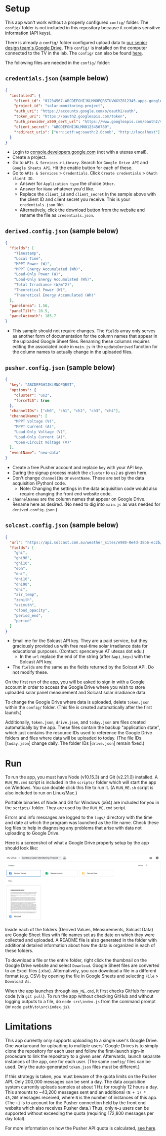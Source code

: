 Setup
===

This app won't work without a properly configured `config/` folder. The `config/` folder is not included in this repository because it contains sensitive information (API keys).

There is already a `config/` folder configured upload data to [our senior design team's Google Drive](https://drive.google.com/drive/folders/1s8AXaWTb0pXfrUbg9JKaPvqVm-QpmTAI). This `config/` is installed on the computer connected to the TV in the lab. The `config/` can also be found [here](https://drive.google.com/drive/folders/1HLl2Vdr5BTxtahNv9XKAwP3j8wuvPY0x).

The following files are needed in the `config/` folder:
## `credentials.json` (sample below)
```JSON
{
  "installed": {
    "client_id": "01234567-ABCDEFGHIJKLMNOPQRSTUVWXYZ012345.apps.googleusercontent.com",
    "project_id": "solar-monitoring-project",
    "auth_uri": "https://accounts.google.com/o/oauth2/auth",
    "token_uri": "https://oauth2.googleapis.com/token",
    "auth_provider_x509_cert_url": "https://www.googleapis.com/oauth2/v1/certs",
    "client_secret": "ABCDEFGHIJKLMN0123456789",
    "redirect_uris": ["urn:ietf:wg:oauth:2.0:oob", "http://localhost"]
  }
}
```
  - Login to [console.developers.google.com](https://console.developers.google.com) (not with a utexas email).
  - Create a project.
  - Go to `APIs & Services` > `Library`. Search for `Google Drive API` and `Google Sheets API`. Hit the enable button for each of these.
  - Go to `APIs & Services` > `Credentials`. Click `Create credentials` > `OAuth client ID`.
    - Answer for `Application type` the choice `Other`.
    - Answer for `Name` whatever you'd like.
    - Replace the `client_id` and `client_secret` in the sample above with the client ID and client secret you receive. This is your `credentials.json` file. 
    - Alternatively, click the download button from the website and rename the file as `credentials.json`.

## `derived.config.json` (sample below)
```JSON
{
  "fields": [
    "Timestamp",
    "Local Time",
    "MPPT Power (W)",
    "MPPT Energy Accumulated (Wh)",
    "Load-Only Power (W)",
    "Load-Only Energy Accumulated (Wh)",
    "Total Irradiance (W/m^2)",
    "Theoretical Power (W)",
    "Theoretical Energy Accumulated (Wh)"
  ],
  "panelArea": 1.56,
  "panelTilt": 28.5,
  "panelAzimuth": 185.7
}
```
  - This sample should not require changes. The `fields` array only serves as another form of documentation for the column names that appear in the uploaded Google Sheet files. Renaming these columns requires editing the associated code in `main.js` in the `updateDerived` function for the column names to actually change in the uploaded files.

## `pusher.config.json` (sample below)
```JSON
{
  "key": "ABCDEFGHIJKLMNOPQRST",
  "options": {
    "cluster": "us2",
    "forceTLS": true
  },
  "channelIDs": ["ch0", "ch1", "ch2", "ch3", "ch4"],
  "channelNames": [
    "MPPT Voltage (V)",
    "MPPT Current (A)",
    "Load-Only Voltage (V)",
    "Load-Only Current (A)",
    "Open-Circuit Voltage (V)"
  ],
  "eventName": "new-data"
}
```
  - Create a free Pusher account and replace `key` with your API key.
  - During the signup process match the `cluster` to `us2` as given here.
  - Don't change `channelIDs` or `eventName`. These are set by the data acquisition (Python) code.
    - Note: Changing the settings in the data acquisition code would also require changing the front end website code.
  - `channelNames` are the column names that appear on Google Drive. Rename here as desired. (No need to dig into `main.js` as was needed for `derived.config.json`.)
  
## `solcast.config.json` (sample below)
```JSON
{
  "url": "https://api.solcast.com.au/weather_sites/e980-0e4d-38b6-ec2b/forecasts?format=json&api_key=ABCDEFGHIJKLMNOPQRSTUVWXYZ012345",
  "fields": [
    "ghi",
    "ghi90",
    "ghi10",
    "ebh",
    "dni",
    "dni10",
    "dni90",
    "dhi",
    "air_temp",
    "zenith",
    "azimuth",
    "cloud_opacity",
    "period_end",
    "period"
  ]
}
```
  - Email me for the Solcast API key. They are a paid service, but they graciously provided us with free real-time solar irradiance data for educational purposes. (Contact: spenceryue AT utexas dot edu.)
    - In the `url` replace the end of the string (after `&api_key=`) with the Solcast API key.
  - The `fields` are the same as the fields returned by the Solcast API. Do not modify these.

On the first run of the app, you will be asked to sign in with a Google account in order to access the Google Drive where you wish to store uploaded solar panel measurement and Solcast solar irradiance data.

To change the Google Drive where data is uploaded, delete `token.json` within the `config/` folder. (This file is created automatically after the first launch.)

Additionally, `token.json`, `drive.json`, and `today.json` are files created automatically by the app. These files contain the backup "application state", which just contains the resource IDs used to reference the Google Drive folders and files where data will be uploaded to today. (The file IDs [`today.json`] change daily. The folder IDs [`drive.json`] remain fixed.)

Run
===

To run the app, you must have Node (v10.15.3) and Git (v2.21.0) installed. A `RUN_ME.cmd` script is included in the `scripts/` folder which will start the app on Windows. You can double click this file to run it. (A `RUN_ME.sh` script is also included to run on Linux/Mac.)

Portable binaries of Node and Git for Windows (x64) are included for you in the `scripts/` folder. They are used by the `RUN_ME.cmd` script.

Errors and info messages are logged to the `logs/` directory with the time and date at which the program was launched as the file name. Check these log files to help in diagnosing any problems that arise with data not uploading to Google Drive.

Here is a screenshot of what a Google Drive properly setup by the app should look like:

![Screenshot of Drive][screenshot]

Inside each of the folders (Derived Values, Measurements, Solcast Data) are Google Sheet files with file names set as the date on which they were collected and uploaded. A README file is also generated in the folder with additional detailed information about how the data is organized in each of these folders. 

To download a file or the entire folder, right click the thumbnail on the Google Drive website and select `Download`. Google Sheet files are converted to an Excel files (.xlsx). Alternatively, you can download a file in a different format (e.g. CSV) by opening the file in Google Sheets and selecting `File` > `Download As`.

When the app launches through `RUN_ME.cmd`, it first checks GitHub for newer code (via `git pull`). To run the app without checking GitHub and without logging outputs to a file, do `node src\index.js` from the command prompt (or `node path\to\src\index.js`).

Limitations
===
This app currently only supports uploading to a single user's Google Drive. One workaround for uploading to multiple users' Google Drives is to simply clone the repository for each user and follow the first-launch sign-in procedure to link the repository to a given user. Afterwards, launch separate instances of the app, one for each user. (The same `config/` files can be used. Only the auto-generated `token.json` files must be different.)

If this strategy is taken, you must beware of the quota limits on the Pusher API. Only 200,000 messages can be sent a day. The data acquisition system currently uploads samples at about 1 Hz for roughly 12 hours a day. This amounts to ~43,200 messages sent and an additional `(N + 1) * 43,200` messages received, where `N` is the number of instances of this app. (The `+1` is to account for the Pusher connection held by the front end website which also receives Pusher data.) Thus, only `N=2` users can be supported without exceeding the quota (requiring 172,800 messages per day total).

For more information on how the Pusher API quota is calculated, [see here](https://support.pusher.com/hc/en-us/articles/360019418713-How-is-my-message-count-calculated-in-Channels-).


[screenshot]: Screenshot%20of%20Drive.png "Screenshot of Drive"

